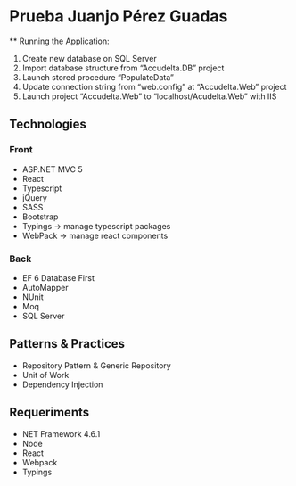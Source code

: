 Prueba Juanjo Pérez Guadas
==========================

** Running the Application:

1. Create new database on SQL Server
2. Import database structure from “Accudelta.DB” project
3. Launch stored procedure “PopulateData”
4. Update connection string from “web.config” at “Accudelta.Web” project
5. Launch project “Accudelta.Web” to “localhost/Acudelta.Web” with IIS

Technologies
------------

### Front

* ASP.NET MVC 5
* React
* Typescript 
* jQuery
* SASS
* Bootstrap
* Typings -> manage typescript packages
* WebPack -> manage react components

### Back

* EF 6 Database First 
* AutoMapper
* NUnit
* Moq
* SQL Server

Patterns & Practices
---------------------
* Repository Pattern & Generic Repository
* Unit of Work 
* Dependency Injection

Requeriments 
------------
* NET Framework 4.6.1
* Node
* React 
* Webpack
* Typings
